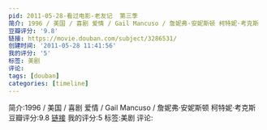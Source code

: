 ```yaml
---
pid: 2011-05-28-看过电影-老友记  第三季
简介: 1996 / 美国 / 喜剧 爱情 / Gail Mancuso / 詹妮弗·安妮斯顿 柯特妮·考克斯
豆瓣评分: '9.8'
链接: https://movie.douban.com/subject/3286531/
创建时间: '2011-05-28 11:41:56'
我的评分: '5'
标签: 美剧
评论:
tags: [douban]
categories: [timeline]
---
```

简介:1996 / 美国 / 喜剧 爱情 / Gail Mancuso / 詹妮弗·安妮斯顿 柯特妮·考克斯
豆瓣评分:9.8
[链接](https://movie.douban.com/subject/3286531/)
我的评分:5
标签:美剧
评论:
